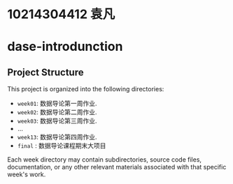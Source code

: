 # 10214304412 袁凡
# dase-introdunction

## Project Structure

This project is organized into the following directories:

- `week01`: 数据导论第一周作业.
- `week02`: 数据导论第二周作业.
- `week03`: 数据导论第三周作业.
- ...
- `week13`: 数据导论第四周作业.
- `final` : 数据导论课程期末大项目

Each week directory may contain subdirectories, source code files, documentation, or any other relevant materials associated with that specific week's work.


